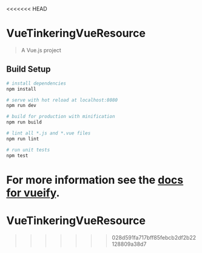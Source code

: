 <<<<<<< HEAD
# VueTinkeringVueResource

> A Vue.js project

## Build Setup

``` bash
# install dependencies
npm install

# serve with hot reload at localhost:8080
npm run dev

# build for production with minification
npm run build

# lint all *.js and *.vue files
npm run lint

# run unit tests
npm test
```

For more information see the [docs for vueify](https://github.com/vuejs/vueify).
=======
# VueTinkeringVueResource
>>>>>>> 028d591fa717bff85febcb2df2b22128809a38d7
